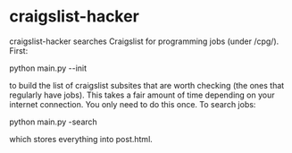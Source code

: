 craigslist-hacker
=================

craigslist-hacker searches Craigslist for programming jobs (under
/cpg/). First:

python main.py --init

to build the list of craigslist subsites that are worth checking (the
ones that regularly have jobs). This takes a fair amount of time
depending on your internet connection. You only need to do this once.
To search jobs:

python main.py -search

which stores everything into post.html.
